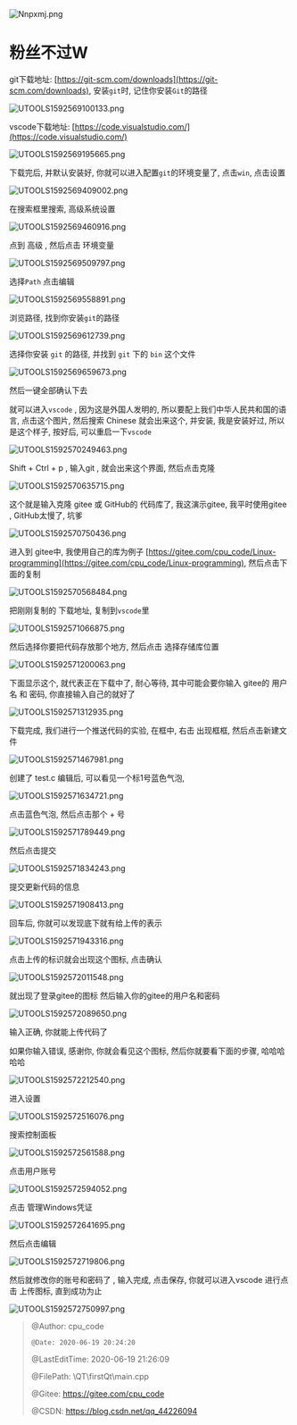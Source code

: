 <img src="https://s1.ax1x.com/2020/06/18/Nnpxmj.png" alt="Nnpxmj.png" title="Nnpxmj.png" />

# 粉丝不过W

git下载地址: [https://git-scm.com/downloads](https://git-scm.com/downloads),  安装`git`时,  记住你安装`Git`的路径

<img src="http://yanxuan.nosdn.127.net/ecac0a80eb645d5f639a1fc870027da2.png" alt="UTOOLS1592569100133.png" title="UTOOLS1592569100133.png" />



vscode下载地址: [https://code.visualstudio.com/](https://code.visualstudio.com/)

<img src="http://yanxuan.nosdn.127.net/98056f231949e53579d4289d906101e6.png" alt="UTOOLS1592569195665.png" title="UTOOLS1592569195665.png" />



下载完后,  并默认安装好,  你就可以进入配置`git`的环境变量了,   点击`win`,  点击设置

<img src="http://yanxuan.nosdn.127.net/1da68033409251627dc7bd4e8ff0d3c3.png" alt="UTOOLS1592569409002.png" title="UTOOLS1592569409002.png" />



在搜索框里搜索,  高级系统设置

<img src="http://yanxuan.nosdn.127.net/cec7c34fced377ff5f1f2df8ba0aa1d0.png" alt="UTOOLS1592569460916.png" title="UTOOLS1592569460916.png" />



点到 高级 ,  然后点击 环境变量

<img src="http://yanxuan.nosdn.127.net/afd5974ed5e7da0afa580d5db845034c.png" alt="UTOOLS1592569509797.png" title="UTOOLS1592569509797.png" />



选择`Path` 点击编辑

<img src="http://yanxuan.nosdn.127.net/86ef435ea553b6aed552cfedb5501a69.png" alt="UTOOLS1592569558891.png" title="UTOOLS1592569558891.png" />



浏览路径,  找到你安装`git`的路径

<img src="http://yanxuan.nosdn.127.net/7d9fb21c86f86f4572caa4054a9fb785.png" alt="UTOOLS1592569612739.png" title="UTOOLS1592569612739.png" />





选择你安装 `git` 的路径, 并找到 `git` 下的 `bin` 这个文件

<img src="http://yanxuan.nosdn.127.net/69c063139ad28fba8284abdb8b663e94.png" alt="UTOOLS1592569659673.png" title="UTOOLS1592569659673.png" />

然后一键全部确认下去



就可以进入`vscode` ,  因为这是外国人发明的,   所以要配上我们中华人民共和国的语言,  点击这个图片,  然后搜索 Chinese 就会出来这个,  并安装,   我是安装好过,   所以是这个样子,  按好后,   可以重启一下`vscode`

<img src="http://yanxuan.nosdn.127.net/94f4d122492d62e814b66c92dea6fed1.png" alt="UTOOLS1592570249463.png" title="UTOOLS1592570249463.png" />



 Shift + Ctrl + p , 输入git ,  就会出来这个界面,   然后点击克隆

<img src="http://yanxuan.nosdn.127.net/13d4c1a1da880d6f33670a12f77912dc.png" alt="UTOOLS1592570635715.png" title="UTOOLS1592570635715.png" />

这个就是输入克隆 gitee 或 GitHub的 代码库了,  我这演示gitee,  我平时使用gitee  ,  GitHub太慢了,  坑爹

<img src="http://yanxuan.nosdn.127.net/5e6dda2bf2f06d67e901fd2140b0f328.png" alt="UTOOLS1592570750436.png" title="UTOOLS1592570750436.png" />





进入到 gitee中,  我使用自己的库为例子 [https://gitee.com/cpu_code/Linux-programming](https://gitee.com/cpu_code/Linux-programming),   然后点击下面的复制

<img src="http://yanxuan.nosdn.127.net/7b430361a6e83fe8caf59e38d8f300e0.png" alt="UTOOLS1592570568484.png" title="UTOOLS1592570568484.png" />



把刚刚复制的 下载地址,  复制到`vscode`里

<img src="http://yanxuan.nosdn.127.net/57928a62f699eefa40d86e269b85a338.png" alt="UTOOLS1592571066875.png" title="UTOOLS1592571066875.png" />

然后选择你要把代码存放那个地方,  然后点击 选择存储库位置

<img src="http://yanxuan.nosdn.127.net/1ab3f36da8cba6752bc0d4b0b4d82224.png" alt="UTOOLS1592571200063.png" title="UTOOLS1592571200063.png" />



下面显示这个,   就代表正在下载中了,  耐心等待,    其中可能会要你输入 gitee的 用户名 和 密码,  你直接输入自己的就好了

<img src="http://yanxuan.nosdn.127.net/2cc2050f6569e222709977c39332901d.png" alt="UTOOLS1592571312935.png" title="UTOOLS1592571312935.png" />



下载完成,  我们进行一个推送代码的实验,   在框中,   右击 出现框框,   然后点击新建文件

<img src="http://yanxuan.nosdn.127.net/8b00b2239f11e69d5352571e9f1f8c7f.png" alt="UTOOLS1592571467981.png" title="UTOOLS1592571467981.png" />





创建了 test.c  编辑后,   可以看见一个标1号蓝色气泡,  

<img src="http://yanxuan.nosdn.127.net/2a12254d6dbeff54b4cb9dd5b8563907.png" alt="UTOOLS1592571634721.png" title="UTOOLS1592571634721.png" />



点击蓝色气泡,  然后点击那个 + 号  

<img src="http://yanxuan.nosdn.127.net/df3497170bb31e85a5be44bc997b499e.png" alt="UTOOLS1592571789449.png" title="UTOOLS1592571789449.png" />



然后点击提交

<img src="http://yanxuan.nosdn.127.net/02664813b139dfadf6d43e66e17ff20a.png" alt="UTOOLS1592571834243.png" title="UTOOLS1592571834243.png" />



提交更新代码的信息

<img src="http://yanxuan.nosdn.127.net/ddcbffc20bf3e21fed4ff68bb55a8b36.png" alt="UTOOLS1592571908413.png" title="UTOOLS1592571908413.png" />

回车后, 你就可以发现底下就有给上传的表示

<img src="http://yanxuan.nosdn.127.net/914b4ec1cab9f8faba31294a25618750.png" alt="UTOOLS1592571943316.png" title="UTOOLS1592571943316.png" />



点击上传的标识就会出现这个图标, 点击确认

<img src="http://yanxuan.nosdn.127.net/fe5939d6b4547f515e68f1561878b797.png" alt="UTOOLS1592572011548.png" title="UTOOLS1592572011548.png" />



就出现了登录gitee的图标 然后输入你的gitee的用户名和密码

<img src="http://yanxuan.nosdn.127.net/e2454479d7a59e979c6bdd3a249aacd6.png" alt="UTOOLS1592572089650.png" title="UTOOLS1592572089650.png" />

输入正确, 你就能上传代码了



如果你输入错误,  感谢你,  你就会看见这个图标,  然后你就要看下面的步骤,    哈哈哈哈哈

<img src="http://yanxuan.nosdn.127.net/46761bbc9233ae7592fd0aa7d597cdd1.png" alt="UTOOLS1592572212540.png" title="UTOOLS1592572212540.png" />

进入设置

<img src="http://yanxuan.nosdn.127.net/0b508873c44a9ea0193fb797c10c39fd.png" alt="UTOOLS1592572516076.png" title="UTOOLS1592572516076.png" />



搜索控制面板

<img src="http://yanxuan.nosdn.127.net/4f7931075420dea51f1693fcb1da5c54.png" alt="UTOOLS1592572561588.png" title="UTOOLS1592572561588.png" />



点击用户账号

<img src="http://yanxuan.nosdn.127.net/edc74bbc069e09b0b12a11b3afa1cb8d.png" alt="UTOOLS1592572594052.png" title="UTOOLS1592572594052.png" />

点击 管理Windows凭证

<img src="http://yanxuan.nosdn.127.net/b3ba9e673a2659c48a198a5f7d39957a.png" alt="UTOOLS1592572641695.png" title="UTOOLS1592572641695.png" />

然后点击编辑

<img src="http://yanxuan.nosdn.127.net/1e37e130167f6bc7a29eeac0d08b4968.png" alt="UTOOLS1592572719806.png" title="UTOOLS1592572719806.png" />

然后就修改你的账号和密码了 , 输入完成,  点击保存,  你就可以进入vscode 进行点击 上传图标,  直到成功为止

<img src="http://yanxuan.nosdn.127.net/b9d0fc324eb597b2425e844abcb8d411.png" alt="UTOOLS1592572750997.png" title="UTOOLS1592572750997.png" />



>    @Author: cpu_code
>
>     @Date: 2020-06-19 20:24:20
>
>    @LastEditTime: 2020-06-19 21:26:09
>
>    @FilePath: \QT\firstQt\main.cpp
>
>    @Gitee: https://gitee.com/cpu_code
>
>    @CSDN: https://blog.csdn.net/qq_44226094